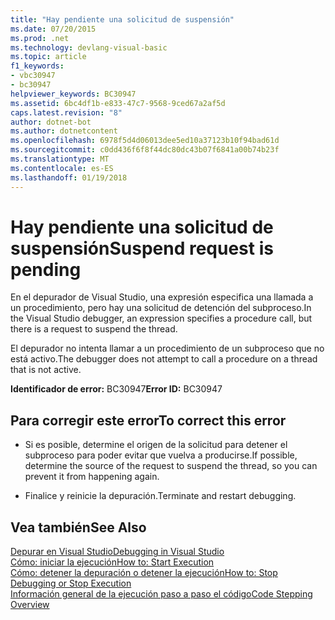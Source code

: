 ```yaml
---
title: "Hay pendiente una solicitud de suspensión"
ms.date: 07/20/2015
ms.prod: .net
ms.technology: devlang-visual-basic
ms.topic: article
f1_keywords:
- vbc30947
- bc30947
helpviewer_keywords: BC30947
ms.assetid: 6bc4df1b-e833-47c7-9568-9ced67a2af5d
caps.latest.revision: "8"
author: dotnet-bot
ms.author: dotnetcontent
ms.openlocfilehash: 6978f5d4d06013dee5ed10a37123b10f94bad61d
ms.sourcegitcommit: c0dd436f6f8f44dc80dc43b07f6841a00b74b23f
ms.translationtype: MT
ms.contentlocale: es-ES
ms.lasthandoff: 01/19/2018
---
```

# <a name="suspend-request-is-pending"></a><span data-ttu-id="0d4fa-102">Hay pendiente una solicitud de suspensión</span><span class="sxs-lookup"><span data-stu-id="0d4fa-102">Suspend request is pending</span></span>
<span data-ttu-id="0d4fa-103">En el depurador de Visual Studio, una expresión especifica una llamada a un procedimiento, pero hay una solicitud de detención del subproceso.</span><span class="sxs-lookup"><span data-stu-id="0d4fa-103">In the Visual Studio debugger, an expression specifies a procedure call, but there is a request to suspend the thread.</span></span>  
  
 <span data-ttu-id="0d4fa-104">El depurador no intenta llamar a un procedimiento de un subproceso que no está activo.</span><span class="sxs-lookup"><span data-stu-id="0d4fa-104">The debugger does not attempt to call a procedure on a thread that is not active.</span></span>  
  
 <span data-ttu-id="0d4fa-105">**Identificador de error:** BC30947</span><span class="sxs-lookup"><span data-stu-id="0d4fa-105">**Error ID:** BC30947</span></span>  
  
## <a name="to-correct-this-error"></a><span data-ttu-id="0d4fa-106">Para corregir este error</span><span class="sxs-lookup"><span data-stu-id="0d4fa-106">To correct this error</span></span>  
  
-   <span data-ttu-id="0d4fa-107">Si es posible, determine el origen de la solicitud para detener el subproceso para poder evitar que vuelva a producirse.</span><span class="sxs-lookup"><span data-stu-id="0d4fa-107">If possible, determine the source of the request to suspend the thread, so you can prevent it from happening again.</span></span>  
  
-   <span data-ttu-id="0d4fa-108">Finalice y reinicie la depuración.</span><span class="sxs-lookup"><span data-stu-id="0d4fa-108">Terminate and restart debugging.</span></span>  
  
## <a name="see-also"></a><span data-ttu-id="0d4fa-109">Vea también</span><span class="sxs-lookup"><span data-stu-id="0d4fa-109">See Also</span></span>  
 [<span data-ttu-id="0d4fa-110">Depurar en Visual Studio</span><span class="sxs-lookup"><span data-stu-id="0d4fa-110">Debugging in Visual Studio</span></span>](/visualstudio/debugger/debugging-in-visual-studio)  
 [<span data-ttu-id="0d4fa-111">Cómo: iniciar la ejecución</span><span class="sxs-lookup"><span data-stu-id="0d4fa-111">How to: Start Execution</span></span>](http://msdn.microsoft.com/library/b0fe0ce5-900e-421f-a4c6-aa44ddae453c)  
 [<span data-ttu-id="0d4fa-112">Cómo: detener la depuración o detener la ejecución</span><span class="sxs-lookup"><span data-stu-id="0d4fa-112">How to: Stop Debugging or Stop Execution</span></span>](http://msdn.microsoft.com/library/03c68f95-aa96-481b-990e-467e065453a5)  
 [<span data-ttu-id="0d4fa-113">Información general de la ejecución paso a paso el código</span><span class="sxs-lookup"><span data-stu-id="0d4fa-113">Code Stepping Overview</span></span>](http://msdn.microsoft.com/library/8791dac9-64d1-4bb9-b59e-8d59af1833f9)
